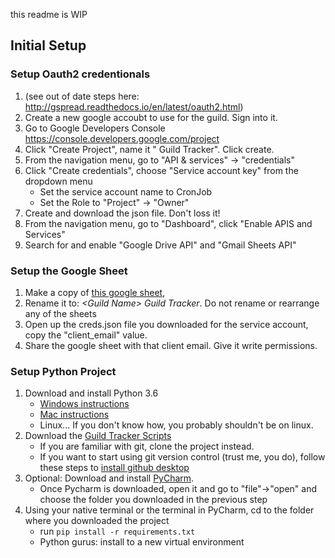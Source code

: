 
this readme is WIP

## Initial Setup

### Setup Oauth2 credentionals
  1. (see out of date steps here: http://gspread.readthedocs.io/en/latest/oauth2.html)
  1. Create a new google accoubt to use for the guild. Sign into it.
  1. Go to Google Developers Console https://console.developers.google.com/project
  1. Click "Create Project", name it "<Guild Name> Guild Tracker". Click create.  
  1. From the navigation menu, go to "API & services" -> "credentials"
  1. Click "Create credentials", choose "Service account key" from the dropdown menu
      * Set the service account name to <Guild Name>CronJob
      * Set the Role to "Project" -> "Owner"
  1. Create and download the json file. Don't loss it!
  1. From the navigation menu, go to "Dashboard", click "Enable APIS and Services"
  1. Search for and enable "Google Drive API" and "Gmail Sheets API"

### Setup the Google Sheet
  1. Make a copy of [this google sheet](https://docs.google.com/spreadsheets/d/1bWHOiqSNTIxd94vxGM6TU0JsaULuSRneZz3KpkWIayc/edit?usp=sharing),
  1. Rename it to: *\<Guild Name\> Guild Tracker*. Do not rename or rearrange any of the sheets
  1. Open up the creds.json file you downloaded for the service account, copy the "client_email" value.
  1. Share the google sheet with that client email. Give it write permissions.

### Setup Python Project 
1. Download and install Python 3.6
    * [Windows instructions](https://docs.python.org/3/using/windows.html#installing-python)
    * [Mac instructions](https://docs.python.org/3/using/mac.html#installing-python)
    * Linux... If you don't know how, you probably shouldn't be on linux.
1. Download the [Guild Tracker Scripts](https://github.com/mtoebes/Guild-Tracker-Scripts)
    * If you are familiar with git, clone the project instead. 
    * If you want to start using git version control (trust me, you do), follow these steps to [install github desktop](https://help.github.com/desktop/guides/getting-started-with-github-desktop/installing-github-desktop/)
1. Optional: Download and install [PyCharm](https://www.jetbrains.com/pycharm/download). 
    * Once Pycharm is downloaded, open it and go to "file"->"open" and choose the folder you downloaded in the previous step 
1. Using your native terminal or the terminal in PyCharm, cd to the folder where you downloaded the project
    * run `pip install -r requirements.txt`
    * Python gurus: install to a new virtual environment


